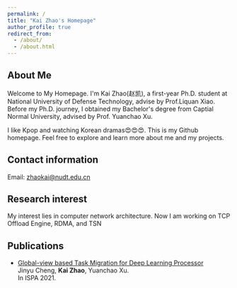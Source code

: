 ```yaml
---
permalink: /
title: "Kai Zhao's Homepage"
author_profile: true
redirect_from: 
  - /about/
  - /about.html
---
```

## About Me
Welcome to My Homepage. I'm Kai Zhao(赵凯), a first-year Ph.D. student at National University of Defense Technology, advise by Prof.Liquan Xiao. Before my Ph.D. journey, I obtained my Bachelor's degree from Captial Normal University, advised by Prof. Yuanchao Xu.

I like Kpop and watching Korean dramas😍😍😍. This is my Github homepage. Feel free to explore and learn more about me and my projects.

## Contact information
Email: zhaokai@nudt.edu.cn

## Research interest
My interest lies in computer network architecture. Now I am working on TCP Offload Engine, RDMA, and TSN

## Publications
- [Global-view based Task Migration for Deep Learning Processor](https://ieeexplore.ieee.org/abstract/document/9644891/authors#authors)<br>
  Jinyu Cheng, **Kai Zhao**, Yuanchao Xu.<br>
  In ISPA 2021.

